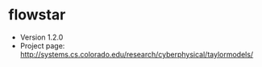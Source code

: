 # flowstar

 - Version 1.2.0
 - Project page: http://systems.cs.colorado.edu/research/cyberphysical/taylormodels/
